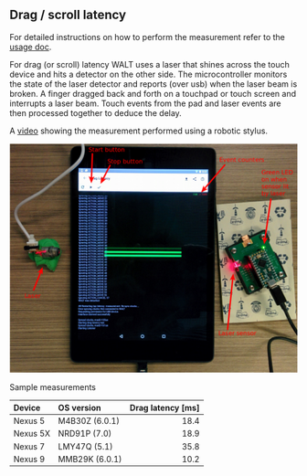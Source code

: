 ## Drag / scroll latency

For detailed instructions on how to perform the measurement refer to the [usage doc](usage/WALT_usage.md#dragscroll-latency).

For drag (or scroll) latency WALT uses a laser that shines across the touch device and hits a detector on the
other side. The microcontroller monitors the state of the laser detector and reports (over usb) when
the laser beam is broken. A finger dragged back and forth on a touchpad or touch screen
and interrupts a laser beam. Touch events from the pad and laser events are then processed together
to deduce the delay.

A [video](https://plus.google.com/+FrancoisBeaufort/posts/XctAif2nv4U) showing the measurement
performed using a robotic stylus.


![Drag/scroll latency measurement](usage/images/drag.png)

Sample measurements

| Device       | OS version     | Drag latency [ms]|
| :---         | :---           |             ---: | 
| Nexus 5      | M4B30Z (6.0.1) |             18.4 | 
| Nexus 5X     | NRD91P (7.0)   |             18.9 | 
| Nexus 7      | LMY47Q (5.1)   |             35.8 |
| Nexus 9      | MMB29K (6.0.1) |             10.2 |



